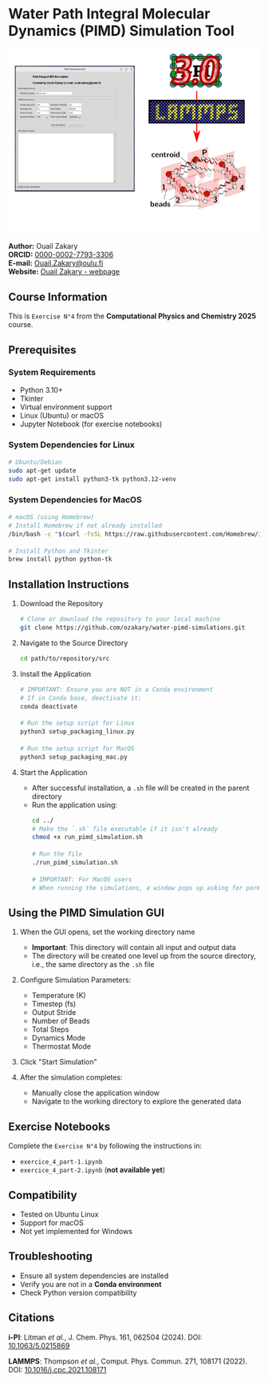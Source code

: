 # Water Path Integral Molecular Dynamics (PIMD) Simulation Tool

![Figure](./image.png)

**Author:** Ouail Zakary  
**ORCID:** [0000-0002-7793-3306](https://orcid.org/0000-0002-7793-3306)  
**E-mail:** [Ouail.Zakary@oulu.fi](mailto:Ouail.Zakary@oulu.fi)  
**Website:** [Ouail Zakary - webpage](https://cc.oulu.fi/~nmrwww/members/Ouail_Zakary.html)	

## Course Information
This is `Exercise N°4` from the **Computational Physics and Chemistry 2025** course.

## Prerequisites

### System Requirements
- Python 3.10+
- Tkinter
- Virtual environment support
- Linux (Ubuntu) or macOS
- Jupyter Notebook (for exercise notebooks)

### System Dependencies for Linux
```bash
# Ubuntu/Debian
sudo apt-get update
sudo apt-get install python3-tk python3.12-venv
```
### System Dependencies for MacOS
```bash
# macOS (using Homebrew)
# Install Homebrew if not already installed
/bin/bash -c "$(curl -fsSL https://raw.githubusercontent.com/Homebrew/install/HEAD/install.sh)"

# Install Python and Tkinter
brew install python python-tk
```
## Installation Instructions

1. Download the Repository
   ```bash
   # Clone or download the repository to your local machine
   git clone https://github.com/ozakary/water-pimd-simulations.git
   ```

2. Navigate to the Source Directory
   ```bash
   cd path/to/repository/src
   ```

3. Install the Application
   ```bash
   # IMPORTANT: Ensure you are NOT in a Conda environment
   # If in Conda base, deactivate it:
   conda deactivate

   # Run the setup script for Linux
   python3 setup_packaging_linux.py

   # Run the setup script for MacOS
   python3 setup_packaging_mac.py
   
   ```

4. Start the Application
   - After successful installation, a `.sh` file will be created in the parent directory
   - Run the application using:
     ```bash
     cd ../
     # Make the `.sh` file executable if it isn't already
     chmod +x run_pimd_simulation.sh

     # Run the file
     ./run_pimd_simulation.sh

     # IMPORTANT: For MacOS users
     # When running the simulations, a window pops up asking for permission to allow the connection. This window is related to socket communication between I-PI and LAMMPS, so the connection should be allowed 
     ```

## Using the PIMD Simulation GUI

1. When the GUI opens, set the working directory name
   - **Important**: This directory will contain all input and output data
   - The directory will be created one level up from the source directory, i.e., the same directory as the `.sh` file

2. Configure Simulation Parameters:
   - Temperature (K)
   - Timestep (fs)
   - Output Stride
   - Number of Beads
   - Total Steps
   - Dynamics Mode
   - Thermostat Mode

3. Click "Start Simulation"

4. After the simulation completes:
   - Manually close the application window
   - Navigate to the working directory to explore the generated data

## Exercise Notebooks
Complete the `Exercise N°4` by following the instructions in:
- `exercice_4_part-1.ipynb`
- `exercice_4_part-2.ipynb` (**not available yet**)

## Compatibility
- Tested on Ubuntu Linux
- Support for macOS
- Not yet implemented for Windows

## Troubleshooting
- Ensure all system dependencies are installed
- Verify you are not in a **Conda environment**
- Check Python version compatibility

## Citations
**i-PI**: Litman *et al.*, J. Chem. Phys. 161, 062504 (2024). DOI: [10.1063/5.0215869
](https://doi.org/10.1063/5.0215869)

**LAMMPS**: Thompson *et al.*, Comput. Phys. Commun. 271, 108171 (2022). DOI: [10.1016/j.cpc.2021.108171](https://doi.org/10.1016/j.cpc.2021.108171)
